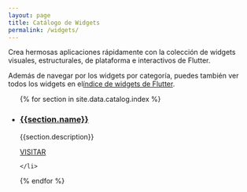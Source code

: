 ```yaml
---
layout: page
title: Catálogo de Widgets
permalink: /widgets/
---
```


Crea hermosas aplicaciones rápidamente con la
colección de widgets visuales, estructurales,
de plataforma e interactivos de Flutter.

<p>Además de navegar por los widgets por categoría, 
puedes también ver todos los widgets en el<a href="/widgets/widgetindex/">índice de widgets de Flutter</a>.</p>

<ul class="cards">
{% for section in site.data.catalog.index %}
	<li class="cards__item">
	    <div class="card">
		    <h3 class="catalog-category-title"><a class="action-link" href="/widgets/{{section.id}}">{{section.name}}</a></h3>
		    <p>{{section.description}}</p>
		    <div class="card-action">
		        <a class="action-link" href="/widgets/{{section.id}}">VISITAR</a>
		    </div>
		</div>
		
	</li>
 {% endfor %}
</ul>
